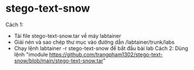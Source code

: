 # stego-text-snow
Cách 1:
- Tải file stego-text-snow.tar về máy labtainer
- Giải nén và sao chép thư mục vào đường dẫn /labtainer/trunk/labs
- Chạy lệnh labtainer -r stego-text-snow để bắt đầu bài lab
Cách 2:
Dùng lệnh "imodule https://github.com/trangpham1302/stego-text-snow/blob/main/stego-text-snow.tar"
